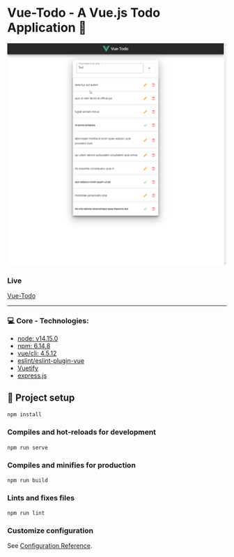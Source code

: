 # Vue-Todo - A Vue.js Todo Application :notebook:
![Preview Screenshot](public/app_preview.gif)

### Live 
[Vue-Todo](https://vue-todov2.herokuapp.com)

---

### :computer: Core - Technologies:
* [node: v14.15.0](https://nodejs.org/de/download/)
* [npm: 6.14.8](https://nodejs.org/de/download/)
* [vue/cli: 4.5.12](https://cli.vuejs.org/)
* [eslint/eslint-plugin-vue](https://github.com/vuejs/eslint-plugin-vue)
* [Vuetify](https://vuetifyjs.com/en/)
* [express.js](https://expressjs.com/)

## :construction: Project setup
```
npm install
```

### Compiles and hot-reloads for development
```
npm run serve
```

### Compiles and minifies for production
```
npm run build
```

### Lints and fixes files
```
npm run lint
```

### Customize configuration
See [Configuration Reference](https://cli.vuejs.org/config/).